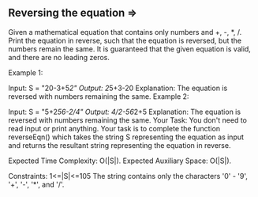 Reversing the equation  =>
------------------------


Given a mathematical equation that contains only numbers and +, -, *, /. Print the equation in reverse, such that the equation is reversed, but the numbers remain the same.
It is guaranteed that the given equation is valid, and there are no leading zeros.

Example 1:

Input:
S = "20-3+5*2"
Output: 2*5+3-20
Explanation: The equation is reversed with
numbers remaining the same.
Example 2:

Input: 
S = "5+2*56-2/4"
Output: 4/2-56*2+5
Explanation: The equation is reversed with
numbers remaining the same.
Your Task:
You don't need to read input or print anything. Your task is to complete the function reverseEqn() which takes the string S representing the equation as input and returns the resultant string representing the equation in reverse.

Expected Time Complexity: O(|S|).
Expected Auxiliary Space: O(|S|).

Constraints:
1<=|S|<=105
The string contains only the characters '0' - '9', '+', '-', '*', and '/'.
